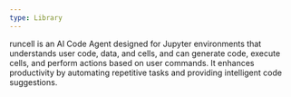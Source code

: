 ```yaml
---
type: Library
---
```


runcell is an AI Code Agent designed for Jupyter environments that understands user code, data, and cells, and can generate code, execute cells, and perform actions based on user commands. It enhances productivity by automating repetitive tasks and providing intelligent code suggestions.